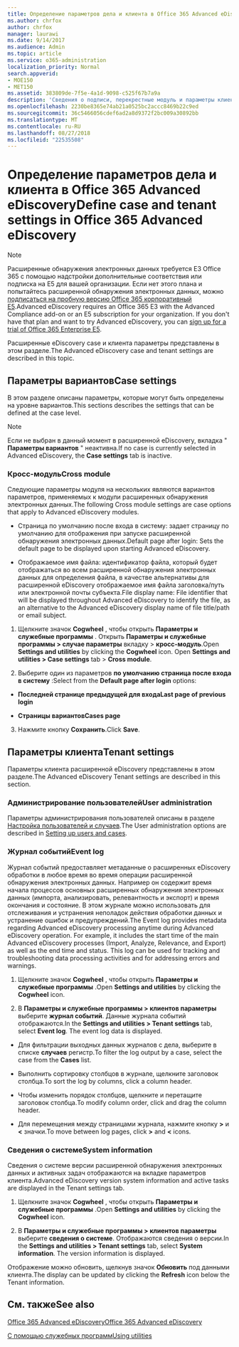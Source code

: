 ```yaml
---
title: Определение параметров дела и клиента в Office 365 Advanced eDiscovery
ms.author: chrfox
author: chrfox
manager: laurawi
ms.date: 9/14/2017
ms.audience: Admin
ms.topic: article
ms.service: o365-administration
localization_priority: Normal
search.appverid:
- MOE150
- MET150
ms.assetid: 383809de-7f5e-4a1d-9098-c525f67b7a9a
description: 'Сведения о подписи, перекрестные модуль и параметры клиента, которые можно определить на уровне вариантов в Office 365 расширенного обнаружения электронных данных.  '
ms.openlocfilehash: 2230be8365e74ab21a0525bc2accc8469b22c9ed
ms.sourcegitcommit: 36c5466056cdef6ad2a8d9372f2bc009a30892bb
ms.translationtype: MT
ms.contentlocale: ru-RU
ms.lasthandoff: 08/27/2018
ms.locfileid: "22535508"
---
```

# <a name="define-case-and-tenant-settings-in-office-365-advanced-ediscovery"></a><span data-ttu-id="e48e0-103">Определение параметров дела и клиента в Office 365 Advanced eDiscovery</span><span class="sxs-lookup"><span data-stu-id="e48e0-103">Define case and tenant settings in Office 365 Advanced eDiscovery</span></span>

> [!NOTE]
> <span data-ttu-id="e48e0-p101">Расширенные обнаружения электронных данных требуется E3 Office 365 с помощью надстройки дополнительные соответствия или подписка на E5 для вашей организации. Если нет этого плана и попытайтесь расширенной обнаружения электронных данных, можно [подписаться на пробную версию Office 365 корпоративный E5](https://go.microsoft.com/fwlink/p/?LinkID=698279).</span><span class="sxs-lookup"><span data-stu-id="e48e0-p101">Advanced eDiscovery requires an Office 365 E3 with the Advanced Compliance add-on or an E5 subscription for your organization. If you don't have that plan and want to try Advanced eDiscovery, you can [sign up for a trial of Office 365 Enterprise E5](https://go.microsoft.com/fwlink/p/?LinkID=698279).</span></span> 
  
<span data-ttu-id="e48e0-106">Расширенные eDiscovery case и клиента параметры представлены в этом разделе.</span><span class="sxs-lookup"><span data-stu-id="e48e0-106">The Advanced eDiscovery case and tenant settings are described in this topic.</span></span>
  
## <a name="case-settings"></a><span data-ttu-id="e48e0-107">Параметры вариантов</span><span class="sxs-lookup"><span data-stu-id="e48e0-107">Case settings</span></span>

<span data-ttu-id="e48e0-108">В этом разделе описаны параметры, которые могут быть определены на уровне вариантов.</span><span class="sxs-lookup"><span data-stu-id="e48e0-108">This sections describes the settings that can be defined at the case level.</span></span>
  
> [!NOTE]
> <span data-ttu-id="e48e0-109">Если не выбран в данный момент в расширенной eDiscovery, вкладка " **Параметры вариантов** " неактивна.</span><span class="sxs-lookup"><span data-stu-id="e48e0-109">If no case is currently selected in Advanced eDiscovery, the **Case settings** tab is inactive.</span></span> 
  
### <a name="cross-module"></a><span data-ttu-id="e48e0-110">Кросс-модуль</span><span class="sxs-lookup"><span data-stu-id="e48e0-110">Cross module</span></span>

<span data-ttu-id="e48e0-111">Следующие параметры модуля на нескольких являются вариантов параметров, применяемых к модули расширенных обнаружения электронных данных.</span><span class="sxs-lookup"><span data-stu-id="e48e0-111">The following Cross module settings are case options that apply to Advanced eDiscovery modules.</span></span>
  
- <span data-ttu-id="e48e0-112">Страница по умолчанию после входа в систему: задает страницу по умолчанию для отображения при запуске расширенной обнаружения электронных данных.</span><span class="sxs-lookup"><span data-stu-id="e48e0-112">Default page after login: Sets the default page to be displayed upon starting Advanced eDiscovery.</span></span>
    
- <span data-ttu-id="e48e0-113">Отображаемое имя файла: идентификатор файла, который будет отображаться во всем расширенной обнаружения электронных данных для определения файла, в качестве альтернативы для расширенной eDiscovery отображаемое имя файла заголовка/путь или электронной почты субъекта.</span><span class="sxs-lookup"><span data-stu-id="e48e0-113">File display name: File identifier that will be displayed throughout Advanced eDiscovery to identify the file, as an alternative to the Advanced eDiscovery display name of file title/path or email subject.</span></span>
    
1. <span data-ttu-id="e48e0-p102">Щелкните значок **Cogwheel** , чтобы открыть **Параметры и служебные программы** . Открыть **Параметры и служебные программы \> случае параметры** вкладку \> **кросс-модуль**.</span><span class="sxs-lookup"><span data-stu-id="e48e0-p102">Open **Settings and utilities** by clicking the **Cogwheel** icon. Open **Settings and utilities \> Case settings** tab \> **Cross module**.</span></span> 
    
2. <span data-ttu-id="e48e0-116">Выберите один из параметров **по умолчанию страница после входа в систему** :</span><span class="sxs-lookup"><span data-stu-id="e48e0-116">Select from the **Default page after login** options:</span></span> 
    
  - <span data-ttu-id="e48e0-117">**Последней странице предыдущей для входа**</span><span class="sxs-lookup"><span data-stu-id="e48e0-117">**Last page of previous login**</span></span>
    
  - <span data-ttu-id="e48e0-118">**Страницы вариантов**</span><span class="sxs-lookup"><span data-stu-id="e48e0-118">**Cases page**</span></span>
    
3. <span data-ttu-id="e48e0-119">Нажмите кнопку **Сохранить**.</span><span class="sxs-lookup"><span data-stu-id="e48e0-119">Click **Save**.</span></span>
    
## <a name="tenant-settings"></a><span data-ttu-id="e48e0-120">Параметры клиента</span><span class="sxs-lookup"><span data-stu-id="e48e0-120">Tenant settings</span></span>

<span data-ttu-id="e48e0-121">Параметры клиента расширенной eDiscovery представлены в этом разделе.</span><span class="sxs-lookup"><span data-stu-id="e48e0-121">The Advanced eDiscovery Tenant settings are described in this section.</span></span>
  
### <a name="user-administration"></a><span data-ttu-id="e48e0-122">Администрирование пользователей</span><span class="sxs-lookup"><span data-stu-id="e48e0-122">User administration</span></span>

<span data-ttu-id="e48e0-123">Параметры администрирования пользователей описаны в разделе [Настройка пользователей и случаев](set-up-users-and-cases-in-advanced-ediscovery.md).</span><span class="sxs-lookup"><span data-stu-id="e48e0-123">The User administration options are described in [Setting up users and cases](set-up-users-and-cases-in-advanced-ediscovery.md).</span></span>
  
### <a name="event-log"></a><span data-ttu-id="e48e0-124">Журнал событий</span><span class="sxs-lookup"><span data-stu-id="e48e0-124">Event log</span></span>

<span data-ttu-id="e48e0-p103">Журнал событий предоставляет метаданные о расширенных eDiscovery обработки в любое время во время операции расширенной обнаружения электронных данных. Например он содержит время начала процессов основных расширенных обнаружения электронных данных (импорта, анализировать, релевантность и экспорт) и время окончания и состояние. В этом журнале можно использовать для отслеживания и устранения неполадок действия обработки данных и устранение ошибок и предупреждений.</span><span class="sxs-lookup"><span data-stu-id="e48e0-p103">The Event log provides metadata regarding Advanced eDiscovery processing anytime during Advanced eDiscovery operation. For example, it includes the start time of the main Advanced eDiscovery processes (Import, Analyze, Relevance, and Export) as well as the end time and status. This log can be used for tracking and troubleshooting data processing activities and for addressing errors and warnings.</span></span>
  
1. <span data-ttu-id="e48e0-128">Щелкните значок **Cogwheel** , чтобы открыть **Параметры и служебные программы** .</span><span class="sxs-lookup"><span data-stu-id="e48e0-128">Open **Settings and utilities** by clicking the **Cogwheel** icon.</span></span> 
    
2. <span data-ttu-id="e48e0-p104">В **Параметры и служебные программы \> клиентов параметры** выберите **журнал событий**. Данные журнала событий отображаются.</span><span class="sxs-lookup"><span data-stu-id="e48e0-p104">In the **Settings and utilities \> Tenant settings** tab, select **Event log**. The event log data is displayed.</span></span>
    
  - <span data-ttu-id="e48e0-131">Для фильтрации выходных данных журналов с дела, выберите в списке **случаев** регистр.</span><span class="sxs-lookup"><span data-stu-id="e48e0-131">To filter the log output by a case, select the case from the **Cases** list.</span></span> 
    
  - <span data-ttu-id="e48e0-132">Выполнить сортировку столбцов в журнале, щелкните заголовок столбца.</span><span class="sxs-lookup"><span data-stu-id="e48e0-132">To sort the log by columns, click a column header.</span></span> 
    
  - <span data-ttu-id="e48e0-133">Чтобы изменить порядок столбцов, щелкните и перетащите заголовок столбца.</span><span class="sxs-lookup"><span data-stu-id="e48e0-133">To modify column order, click and drag the column header.</span></span>
    
  - <span data-ttu-id="e48e0-134">Для перемещения между страницами журнала, нажмите кнопку **\>** и **\<** значки.</span><span class="sxs-lookup"><span data-stu-id="e48e0-134">To move between log pages, click **\>** and **\<** icons.</span></span> 
    
### <a name="system-information"></a><span data-ttu-id="e48e0-135">Сведения о системе</span><span class="sxs-lookup"><span data-stu-id="e48e0-135">System information</span></span>

<span data-ttu-id="e48e0-136">Сведения о системе версии расширенной обнаружения электронных данных и активных задач отображаются на вкладке параметров клиента.</span><span class="sxs-lookup"><span data-stu-id="e48e0-136">Advanced eDiscovery version system information and active tasks are displayed in the Tenant settings tab.</span></span>
  
1. <span data-ttu-id="e48e0-137">Щелкните значок **Cogwheel** , чтобы открыть **Параметры и служебные программы** .</span><span class="sxs-lookup"><span data-stu-id="e48e0-137">Open **Settings and utilities** by clicking the **Cogwheel** icon.</span></span> 
    
2. <span data-ttu-id="e48e0-p105">В **Параметры и служебные программы \> клиентов параметры** выберите **сведения о системе**. Отображаются сведения о версии.</span><span class="sxs-lookup"><span data-stu-id="e48e0-p105">In the **Settings and utilities \> Tenant settings** tab, select **System information**. The version information is displayed.</span></span>
    
<span data-ttu-id="e48e0-140">Отображение можно обновить, щелкнув значок **Обновить** под данными клиента.</span><span class="sxs-lookup"><span data-stu-id="e48e0-140">The display can be updated by clicking the **Refresh** icon below the Tenant information.</span></span> 
  
## <a name="see-also"></a><span data-ttu-id="e48e0-141">См. также</span><span class="sxs-lookup"><span data-stu-id="e48e0-141">See also</span></span>

[<span data-ttu-id="e48e0-142">Office 365 Advanced eDiscovery</span><span class="sxs-lookup"><span data-stu-id="e48e0-142">Office 365 Advanced eDiscovery</span></span>](office-365-advanced-ediscovery.md)
  
[<span data-ttu-id="e48e0-143">С помощью служебных программ</span><span class="sxs-lookup"><span data-stu-id="e48e0-143">Using utilities</span></span>](use-advanced-ediscovery-utilities.md)

